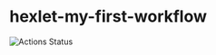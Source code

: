 # hexlet-my-first-workflow

![Actions Status](https://github.com/lapaduga/hexlet-my-first-workflow/actions/workflows/hello-world.yml/badge.svg)